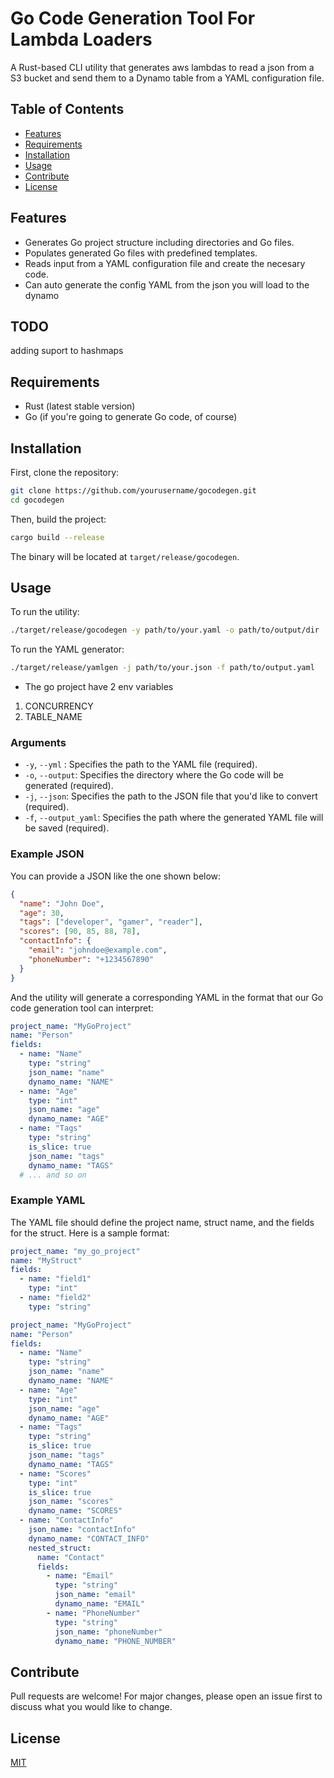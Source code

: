# Go Code Generation Tool For Lambda Loaders

A Rust-based CLI utility that generates aws lambdas to read a json from a S3 bucket and send them to a Dynamo table from a YAML configuration file.

## Table of Contents

- [Features](#features)
- [Requirements](#requirements)
- [Installation](#installation)
- [Usage](#usage)
- [Contribute](#contribute)
- [License](#license)

## Features

- Generates Go project structure including directories and Go files.
- Populates generated Go files with predefined templates.
- Reads input from a YAML configuration file and create the necesary code.
- Can auto generate the config YAML from the json you will load to the dynamo

## TODO

adding suport to hashmaps

## Requirements

- Rust (latest stable version)
- Go (if you're going to generate Go code, of course)

## Installation

First, clone the repository:

```bash
git clone https://github.com/yourusername/gocodegen.git
cd gocodegen
```

Then, build the project:

```bash
cargo build --release
```

The binary will be located at `target/release/gocodegen`.

## Usage

To run the utility:

```bash
./target/release/gocodegen -y path/to/your.yaml -o path/to/output/dir
```

To run the YAML generator:

```bash
./target/release/yamlgen -j path/to/your.json -f path/to/output.yaml
```

- The go project have 2 env variables

1. CONCURRENCY
2. TABLE_NAME

### Arguments

- `-y`, `--yml` : Specifies the path to the YAML file (required).
- `-o`, `--output`: Specifies the directory where the Go code will be generated (required).
- `-j`, `--json`: Specifies the path to the JSON file that you'd like to convert (required).
- `-f`, `--output_yaml`: Specifies the path where the generated YAML file will be saved (required).

### Example JSON

You can provide a JSON like the one shown below:

```json
{
  "name": "John Doe",
  "age": 30,
  "tags": ["developer", "gamer", "reader"],
  "scores": [90, 85, 88, 78],
  "contactInfo": {
    "email": "johndoe@example.com",
    "phoneNumber": "+1234567890"
  }
}
```

And the utility will generate a corresponding YAML in the format that our Go code generation tool can interpret:

```yaml
project_name: "MyGoProject"
name: "Person"
fields:
  - name: "Name"
    type: "string"
    json_name: "name"
    dynamo_name: "NAME"
  - name: "Age"
    type: "int"
    json_name: "age"
    dynamo_name: "AGE"
  - name: "Tags"
    type: "string"
    is_slice: true
    json_name: "tags"
    dynamo_name: "TAGS"
  # ... and so on
```

### Example YAML

The YAML file should define the project name, struct name, and the fields for the struct. Here is a sample format:

```yaml
project_name: "my_go_project"
name: "MyStruct"
fields:
  - name: "field1"
    type: "int"
  - name: "field2"
    type: "string"
```

```yaml
project_name: "MyGoProject"
name: "Person"
fields:
  - name: "Name"
    type: "string"
    json_name: "name"
    dynamo_name: "NAME"
  - name: "Age"
    type: "int"
    json_name: "age"
    dynamo_name: "AGE"
  - name: "Tags"
    type: "string"
    is_slice: true
    json_name: "tags"
    dynamo_name: "TAGS"
  - name: "Scores"
    type: "int"
    is_slice: true
    json_name: "scores"
    dynamo_name: "SCORES"
  - name: "ContactInfo"
    json_name: "contactInfo"
    dynamo_name: "CONTACT_INFO"
    nested_struct:
      name: "Contact"
      fields:
        - name: "Email"
          type: "string"
          json_name: "email"
          dynamo_name: "EMAIL"
        - name: "PhoneNumber"
          type: "string"
          json_name: "phoneNumber"
          dynamo_name: "PHONE_NUMBER"
```

## Contribute

Pull requests are welcome! For major changes, please open an issue first to discuss what you would like to change.

## License

[MIT](https://choosealicense.com/licenses/mit/)
